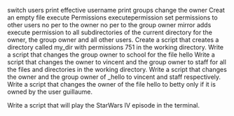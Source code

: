 switch users
print effective username
 print groups
change the owner
Creat an empty file
 execute
Permissions
executepermission
set permissions to other users no per to the owner no per to the group owner
mirror
adds execute permission to all subdirectories of the current directory for the owner, the group owner and all other users.
Create a script that creates a directory called my_dir with permissions 751 in the working directory.
Write a script that changes the group owner to school for the file hello
Write a script that changes the owner to vincent and the group owner to staff for all the files and directories in the working directory.
Write a script that changes the owner and the group owner of _hello to vincent and staff respectively.
Write a script that changes the owner of the file hello to betty only if it is owned by the user guillaume.

Write a script that will play the StarWars IV episode in the terminal.


